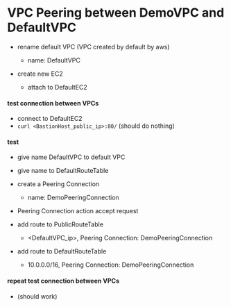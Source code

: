 # VPC Peering between DemoVPC and DefaultVPC

- rename default VPC (VPC created by default by aws)
  - name: DefaultVPC

- create new EC2
  - attach to DefaultEC2

#### test connection between VPCs ####
- connect to DefaultEC2
- ```curl <BastionHost_public_ip>:80/```
(should do nothing)
#### test ####

- give name DefaultVPC to default VPC
- give name to DefaultRouteTable

- create a Peering Connection
  - name: DemoPeeringConnection
- Peering Connection action accept request

- add route to PublicRouteTable
  - <DefaultVPC_ip>, Peering Connection: DemoPeeringConnection

- add route to DefaultRouteTable
  - 10.0.0.0/16, Peering Connection: DemoPeeringConnection

#### repeat test connection between VPCs ####
- (should work)
####